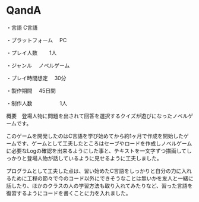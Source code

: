 # QandA
・言語              C言語

・プラットフォーム　 PC

・プレイ人数　     　1人

・ジャンル　        ノベルゲーム

・プレイ時間想定　   30分

・製作期間　         45日間

・制作人数　　　　　 1人

概要　登場人物に問題を出されて回答を選択するクイズが遊びになったノベルゲームです。

このゲームを開発したのはC言語を学び始めてから約1ヶ月で作成を開始したゲームです、ゲームとして工夫したところはセーブやロードを作成しノベルゲームに必要なLogの確認を出来るようにした事と、テキストを一文字ずつ描画してしっかりと登場人物が話しているように見せるように工夫しました。

プログラムとして工夫した点は、習い始めたC言語をしっかりと自分の力に入れるために工程の節々で今のコード以外にできそうなことは無いかを友人と一緒に話したり、ほかのクラスの人の学習方法も取り入れてみたりなど、習った言語を復習するようにコードを書くことに力を入れました。

